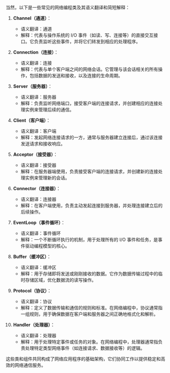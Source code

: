 当然，以下是一些常见的网络编程类及其语义翻译和简短解释：

1. **Channel（通道）**：
   - 语义翻译：通道
   - 解释：代表与操作系统的 I/O 事件（如读、写、连接等）的直接交互接口。它负责监听这些事件，并将它们转发到相应的处理程序。

2. **Connection（连接）**：
   - 语义翻译：连接
   - 解释：代表与单个客户端之间的网络会话。它管理与该会话相关的所有操作，包括数据的发送和接收，以及连接的生命周期。

3. **Server（服务器）**：
   - 语义翻译：服务器
   - 解释：负责监听网络端口，接受客户端的连接请求，并创建相应的连接处理实例来管理后续的通信。

4. **Client（客户端）**：
   - 语义翻译：客户端
   - 解释：发起网络连接请求的一方，通常与服务器建立连接后，通过该连接发送请求和接收响应。

5. **Acceptor（接受器）**：
   - 语义翻译：接受器
   - 解释：在服务器端使用，负责接受客户端的连接请求，并创建新的连接处理实例来管理新的会话。

6. **Connector（连接器）**：
   - 语义翻译：连接器
   - 解释：在客户端使用，负责主动发起连接到服务器，并处理连接建立后的后续操作。

7. **EventLoop（事件循环）**：
   - 语义翻译：事件循环
   - 解释：一个不断循环执行的机制，用于处理所有的 I/O 事件和任务，是事件驱动编程模型的核心。

8. **Buffer（缓冲区）**：
   - 语义翻译：缓冲区
   - 解释：用于存储即将发送或刚刚接收的数据。它作为数据传输过程中的临时存储区域，优化数据流的读写操作。

9. **Protocol（协议）**：
   - 语义翻译：协议
   - 解释：定义了数据传输和通信的规则和标准。在网络编程中，协议通常指一组规则，用于确保数据在客户端和服务器之间正确地格式化和解析。

10. **Handler（处理器）**：
    - 语义翻译：处理器
    - 解释：用于处理特定事件或任务的对象。在网络编程中，处理器通常指负责处理特定类型网络事件（如连接请求、数据接收等）的逻辑。

这些类和组件共同构成了网络应用程序的基础架构，它们协同工作以提供稳定和高效的网络通信服务。
